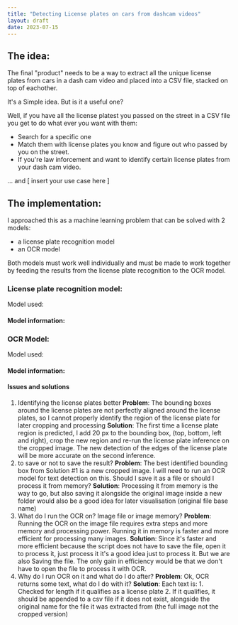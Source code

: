 ```yaml
---
title: "Detecting License plates on cars from dashcam videos"
layout: draft
date: 2023-07-15
---
```


## The idea:

The final "product" needs to be a way to extract all the unique license plates from cars in a dash cam video and placed into a CSV file, stacked on top of eachother.

It's a Simple idea. But is it a useful one?

Well, if you have all the license platest you passed on the street in a CSV file you get to do what ever you want with them:

- Search for a specific one
- Match them with license plates you know and figure out who passed by you on the street.
- If you're law inforcement and want to identify certain license plates from your dash cam video.

... and [ insert your use case here ]

## The implementation:

I approached this as a machine learning problem that can be solved with 2 models:

- a license plate recognition model
- an OCR model

Both models must work well individually and must be made to work together by feeding the results from the license plate recognition to the OCR model.

### License plate recognition model:

Model used:

#### Model information:

### OCR Model:

Model used:

#### Model information:

#### Issues and solutions

1. Identifying the license plates better
    **Problem**:
        The bounding boxes around the license plates are not perfectly aligned around the license plates, so I cannot properly identify the region of the license plate for later cropping and processing
    **Solution**:
        The first time a license plate region is predicted, I add 20 px to the bounding box, (top, bottom, left and right), crop the new region and re-run the license plate inference on the cropped image. The new detection of the edges of the license plate will be more accurate on the second inference.
2. to save or not to save the result?
    **Problem**:
        The best identified bounding box from Solution #1 is a new cropped image. I will need to run an OCR model for text detection on this. Should I save it as a file or should I process it from memory?
    **Solution**:
        Processing it from memory is the way to go, but also saving it alongside the original image inside a new folder would also be a good idea for later visualisation (original file base name)
3. What do I run the OCR on? Image file or image memory?
    **Problem**: 
        Running the OCR on the image file requires extra steps and more memory and processing power. Running it in memory is faster and more efficient for processing many images.
    **Solution**: 
        Since it's faster and more efficient because the script does not have to save the file, open it to process it, just process it it's a good idea just to process it. But we are also Saving the file. The only gain in efficiency would be that we don't have to open the file to process it with OCR.
4. Why do I run OCR on it and what do I do after?
    **Problem**:
        Ok, OCR returns some text, what do I do with it?
    **Solution**:
        Each text is: 
            1. Checked for length if it qualifies as a license plate 
            2. If it qualifies, it should be appended to a csv file if it does not exist, alongside the original name for the file it was extracted from (the full image not the cropped version)




